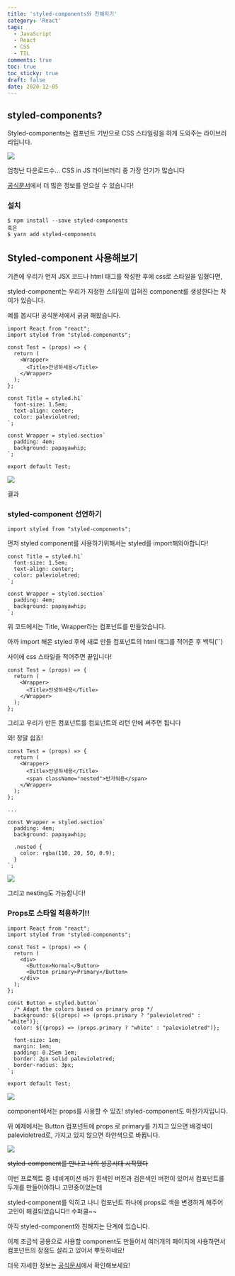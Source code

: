 ```yaml
---
title: 'styled-components와 친해지기'
category: 'React'
tags:
  - JavaScript
  - React
  - CSS
  - TIL
comments: true
toc: true
toc_sticky: true
draft: false
date: 2020-12-05
---
```


[공식문서]: https://styled-components.com/

## styled-components?

Styled-components는 컴포넌트 기반으로 CSS 스타일링을 하게 도와주는 라이브러리입니다.

![](https://i.ibb.co/Xj5VrwY/2020-12-05-10-57-26.png)

엄청난 다운로드수... CSS in JS 라이브러리 중 가장 인기가 많습니다

[공식문서]에서 더 많은 정보를 얻으실 수 있습니다!

### 설치

```
$ npm install --save styled-components
혹은
$ yarn add styled-components
```

## Styled-component 사용해보기

기존에 우리가 먼저 JSX 코드나 html 태그를 작성한 후에 css로 스타일을 입혔다면,

styled-component는 우리가 지정한 스타일이 입혀진 component를 생성한다는 차이가 있습니다.

예를 봅시다! 공식문서에서 긁긁 해왔습니다.

```react
import React from "react";
import styled from "styled-components";

const Test = (props) => {
  return (
    <Wrapper>
      <Title>안녕하세용</Title>
    </Wrapper>
  );
};

const Title = styled.h1`
  font-size: 1.5em;
  text-align: center;
  color: palevioletred;
`;

const Wrapper = styled.section`
  padding: 4em;
  background: papayawhip;
`;

export default Test;

```

![](https://i.ibb.co/BBqcPCP/2020-12-05-11-17-27.png)

결과

### styled-component 선언하기

```react
import styled from "styled-components";
```

먼저 styled component를 사용하기위해서는 styled를 import해와야합니다!

```react
const Title = styled.h1`
  font-size: 1.5em;
  text-align: center;
  color: palevioletred;
`;

const Wrapper = styled.section`
  padding: 4em;
  background: papayawhip;
`;
```

위 코드에서는 Title, Wrapper라는 컴포넌트를 만들었습니다.

아까 import 해온 styled 후에 새로 만들 컴포넌트의 html 태그를 적어준 후 백틱(``)

사이에 css 스타일을 적어주면 끝입니다!

```react
const Test = (props) => {
  return (
    <Wrapper>
      <Title>안녕하세용</Title>
    </Wrapper>
  );
};
```

그리고 우리가 만든 컴포넌트를 컴포넌트의 리턴 안에 써주면 됩니다

와! 정말 쉽죠!

```react
const Test = (props) => {
  return (
    <Wrapper>
      <Title>안녕하세용</Title>
      <span className="nested">반가워용</span>
    </Wrapper>
  );
};

...

const Wrapper = styled.section`
  padding: 4em;
  background: papayawhip;

  .nested {
    color: rgba(110, 20, 50, 0.9);
  }
`;

```

![](https://i.ibb.co/yWxxtCD/2020-12-05-11-32-20.png)

그리고 nesting도 가능합니다!

### Props로 스타일 적용하기!!

```React
import React from "react";
import styled from "styled-components";

const Test = (props) => {
  return (
    <div>
      <Button>Normal</Button>
      <Button primary>Primary</Button>
    </div>
  );
};

const Button = styled.button`
  /* Adapt the colors based on primary prop */
  background: ${(props) => (props.primary ? "palevioletred" : "white")};
  color: ${(props) => (props.primary ? "white" : "palevioletred")};

  font-size: 1em;
  margin: 1em;
  padding: 0.25em 1em;
  border: 2px solid palevioletred;
  border-radius: 3px;
`;

export default Test;

```

![](https://i.ibb.co/hY58RqB/2020-12-05-11-35-53.png)

component에서는 props를 사용할 수 있죠! styled-component도 마찬가지입니다.

위 예제에서는 Button 컴포넌트에 props 로 primary를 가지고 있으면 배경색이 palevioletred로, 가지고 있지 않으면 하얀색으로 바뀝니다.

![](https://i.ibb.co/7GWxWwq/2020-12-05-11-39-59.png)

~~styled-component를 만나고 나의 성공시대 시작됐다~~

이번 프로젝트 중 네비게이션 바가 흰색인 버전과 검은색인 버전이 있어서 컴포넌트를 두개를 만들어야하나 고민중이었는데

styled-component를 익히고 나니 컴포넌트 하나에 props로 색을 변경하게 해주어 고민이 해결되었습니다!! 수퍼쿨~~

아직 styled-component와 친해지는 단계에 있습니다.

이제 조금씩 공용으로 사용할 component도 만들어서 여러개의 페이지에 사용하면서 컴포넌트의 장점도 살리고 있어서 뿌듯하네요!

더욱 자세한 정보는 [공식문서]에서 확인해보세요!
